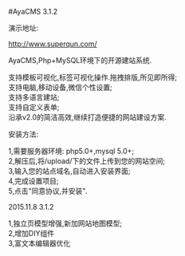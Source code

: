 #AyaCMS 3.1.2

演示地址:  

http://www.superqun.com/    


AyaCMS,Php+MySQL环境下的开源建站系统.  

支持模板可视化,标签可视化操作.拖拽排版,所见即所得;  
支持电脑,移动设备,微信个性设置;  
支持多语言建站;  
支持自定义表单;  
沿承v2.0的简洁高效,继续打造便捷的网站建设方案.  


安装方法:  

1,需要服务器环境: php5.0+,mysql 5.0+;  
2,解压后,将/upload/下的文件上传到您的网站空间;  
3,输入您的站点域名,自动进入安装界面;  
4,完成设置项目;  
5,点击"同意协议,并安装".  


2015.11.8 3.1.2  

1,独立页模型增强,新加网站地图模型;  
2,增加DIY组件  
3,富文本编辑器优化  
